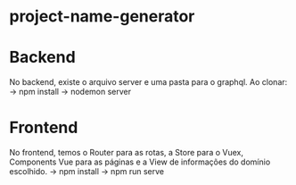# project-name-generator

# Backend
  No backend, existe o arquivo server e uma pasta para o graphql. Ao clonar:
  -> npm install
  -> nodemon server
  
# Frontend
  No frontend, temos o Router para as rotas, a Store para o Vuex, Components Vue para as páginas e a View de informações do domínio escolhido.
  -> npm install
  -> npm run serve
